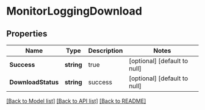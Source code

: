 # MonitorLoggingDownload

## Properties
Name | Type | Description | Notes
------------ | ------------- | ------------- | -------------
**Success** | **string** | true | [optional] [default to null]
**DownloadStatus** | **string** | success | [optional] [default to null]

[[Back to Model list]](../README.md#documentation-for-models) [[Back to API list]](../README.md#documentation-for-api-endpoints) [[Back to README]](../README.md)

